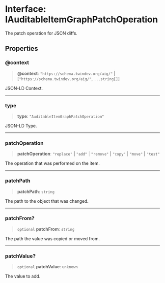 # Interface: IAuditableItemGraphPatchOperation

The patch operation for JSON diffs.

## Properties

### @context

> **@context**: `"https://schema.twindev.org/aig/"` \| \[`"https://schema.twindev.org/aig/"`, `...string[]`\]

JSON-LD Context.

***

### type

> **type**: `"AuditableItemGraphPatchOperation"`

JSON-LD Type.

***

### patchOperation

> **patchOperation**: `"replace"` \| `"add"` \| `"remove"` \| `"copy"` \| `"move"` \| `"test"`

The operation that was performed on the item.

***

### patchPath

> **patchPath**: `string`

The path to the object that was changed.

***

### patchFrom?

> `optional` **patchFrom**: `string`

The path the value was copied or moved from.

***

### patchValue?

> `optional` **patchValue**: `unknown`

The value to add.
